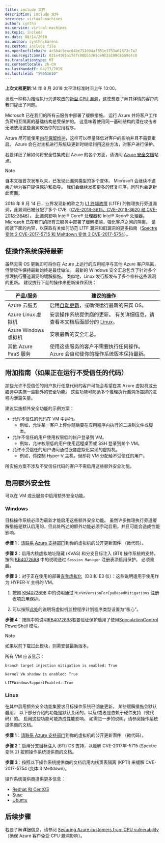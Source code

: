 ```yaml
---
title: include 文件
description: include 文件
services: virtual-machines
author: cynthn
ms.service: virtual-machines
ms.topic: include
ms.date: 08/14/2018
ms.author: cynthn;kareni
ms.custom: include file
ms.openlocfilehash: 4c5b4c5eacd4be751004af551e3753a61873c7a7
ms.sourcegitcommit: 031e4165a1767c00bb5365ce9b2a189c8b69d4c0
ms.translationtype: MT
ms.contentlocale: zh-CN
ms.lasthandoff: 04/13/2019
ms.locfileid: "59551610"
---
```

**上次文档更新**:14 年 8 月 2018 太平洋标准时间上午 10:00。

发现一种称为推理执行旁道攻击的[新型 CPU 漏洞](https://portal.msrc.microsoft.com/en-US/security-guidance/advisory/ADV180002)，这使想要了解其详情的客户向我们提出了问题。  

Microsoft 已在我们的所有云服务中部署了缓解措施。 运行 Azure 并将客户工作负荷相互隔离的基础结构是受保护的。 这意味着使用同一基础结构的潜在攻击者无法使用这些漏洞攻击你的应用程序。

Azure 尽可能使用[内存保留维护](https://docs.microsoft.com/azure/virtual-machines/windows/maintenance-and-updates#maintenance-not-requiring-a-reboot)，这样可以尽量降低对客户的影响并且不需要重启。 Azure 会在对主机进行系统级更新时继续利用这些方法，对客户进行保护。

若要详细了解如何将安全性集成到 Azure 的各个方面，请访问 [Azure 安全文档](https://docs.microsoft.com/azure/security/)站点。 

> [!NOTE] 
> 自本文档首次发布以来，已发现此漏洞类型的多个变体。 Microsoft 会继续不遗余力地为客户提供保护和指导。 我们会继续发布更多的修复程序，同时也会更新此页面。 
> 
> 2018 年 8 月 14 日，业界发现新的称之为 [L1 终端故障](https://portal.msrc.microsoft.com/en-US/security-guidance/advisory/ADV180018) (L1TF) 的推理执行旁道漏洞，此漏洞已被分配了多个 CVE（[CVE-2018-3615、CVE-2018-3620 和 CVE-2018-3646](https://www.intel.com/content/www/us/en/security-center/advisory/intel-sa-00161.html)）。 此漏洞影响 Intel® Core® 处理器和 Intel® Xeon® 处理器。 Microsoft 已在我们的所有云服务中部署了缓解措施，强化客户之间的隔离。 请阅读下面的内容，以获取有关如何防范 L1TF 漏洞和旧漏洞的更多指南（[Spectre 变体 2 CVE-2017-5715 和 Meltdown 变体 3 CVE-2017-5754](https://support.microsoft.com/help/4072698/windows-server-guidance-to-protect-against-the-speculative-execution)）。
>  






## <a name="keeping-your-operating-systems-up-to-date"></a>使操作系统保持最新

虽然无需 OS 更新即可将你在 Azure 上运行的应用程序与其他 Azure 客户隔离，但使软件保持最新始终是最佳做法。 最新的 Windows 安全汇总包含了针对多个推理执行旁道漏洞的缓解措施。 类似地，Linux 发行版发布了多个修补这些漏洞的更新。 建议执行下面的操作来更新操作系统：

| 产品/服务 | 建议的操作  |
|----------|---------------------|
| Azure 云服务  | 启用[自动更新](https://docs.microsoft.com/azure/cloud-services/cloud-services-how-to-configure-portal)，或确保运行最新的来宾 OS。 |
| Azure Linux 虚拟机 | 安装操作系统提供商的更新。 有关详细信息，请查看本文档后面部分的 [Linux](#linux)。 |
| Azure Windows 虚拟机  | 安装最新的安全汇总。
| 其他 Azure PaaS 服务 | 使用这些服务的客户不需要执行任何操作。 Azure 会自动使你的操作系统版本保持最新。 |

## <a name="additional-guidance-if-you-are-running-untrusted-code"></a>附加指南（如果正在运行不受信任的代码） 

那些允许不受信任的用户执行任意代码的客户可能会希望在其 Azure 虚拟机或云服务中实施一些额外的安全功能。 这些功能可防范多个推理执行漏洞所描述的进程内泄露矢量。

建议实施额外安全功能的示例方案：

- 允许不信任的代码在 VM 中运行。  
    - 例如，允许某一客户上传你随后要在应用程序内执行的二进制文件或脚本。 
- 允许不信任的用户使用权限低的帐户登录到 VM。   
    - 例如，允许权限低的用户使用远程桌面或 SSH 登录到某个 VM。  
- 允许不受信任的用户访问通过嵌套虚拟化实现的虚拟机。  
    - 例如，你控制 Hyper-V 主机，但却将 VM 分配给不受信任的用户。 

所实施方案不涉及不受信任代码的客户不需启用这些额外安全功能。 

## <a name="enabling-additional-security"></a>启用额外安全性 

可以在 VM 或云服务中启用额外安全功能。

### <a name="windows"></a>Windows 

目标操作系统必须为最新才能启用这些额外安全功能。 虽然许多推理执行旁道缓解措施是默认启用的，但此处所述的额外功能必须手动启用，并且可能会造成性能影响。 

**步骤 1**：[请联系 Azure 支持部门](https://aka.ms/MicrocodeEnablementRequest-SupportTechnical)到你的虚拟机的公开更新固件 （微代码）。 

**步骤 2**：启用内核虚拟地址隐藏 (KVAS) 和分支目标注入 (BTI) 操作系统的支持。 按照 [KB4072698](https://support.microsoft.com/help/4072698/windows-server-guidance-to-protect-against-the-speculative-execution) 中的说明通过 `Session Manager` 注册表项启用保护。 必须重启。 

**步骤 3**：对于正在使用的部署[嵌套虚拟化](https://docs.microsoft.com/azure/virtual-machines/windows/nested-virtualization)（D3 和 E3 仅）：这些说明适用于使用作为 HYPER-V 主机的 VM。 

1. 按照 [KB4072698](https://support.microsoft.com/help/4072698/windows-server-guidance-to-protect-against-the-speculative-execution) 中的说明通过 `MinVmVersionForCpuBasedMitigations` 注册表项启用保护。  
 
1. 可以按照[此处](https://docs.microsoft.com/windows-server/virtualization/hyper-v/manage/manage-hyper-v-scheduler-types)的说明将虚拟机监控程序计划程序类型设置为“核心”。 

**步骤 4**：按照中的说明[KB4072698](https://support.microsoft.com/help/4072698/windows-server-guidance-to-protect-against-the-speculative-execution)若要验证保护启用了使用[SpeculationControl](https://aka.ms/SpeculationControlPS) PowerShell 模块。 

> [!NOTE]
> 如果以前下载过此模块，则需安装最新版本。
>

所有 VM 应该显示：

```
branch target injection mitigation is enabled: True

kernel VA shadow is enabled: True  

L1TFWindowsSupportEnabled: True
```


### <a name="linux"></a>Linux

<a name="linux"></a>在其中启用额外安全功能集要求目标操作系统已彻底更新。 某些缓解措施会默认启用。 以下部分介绍的功能是默认关闭的，以及/或者是依赖于硬件支持（微代码）的。 启用这些功能可能造成性能影响。 如需进一步的说明，请参阅操作系统提供商的文档。
 
**步骤 1**：[请联系 Azure 支持部门](https://aka.ms/MicrocodeEnablementRequest-SupportTechnical)到你的虚拟机的公开更新固件 （微代码）。
 
**步骤 2**：启用分支目标注入 (BTI) OS 支持，以缓解 CVE-2017年-5715 (Spectre 变体 2) 按照操作系统提供商的文档。 
 
**步骤 3**：按照以下操作系统提供商的文档启用内核页表隔离 (KPTI) 来缓解 CVE-2017-5754 (变体 3 Meltdown)。 
 
操作系统提供商提供更多信息：  
 
- [Redhat 和 CentOS](https://access.redhat.com/security/vulnerabilities/speculativeexecution) 
- [Suse](https://www.suse.com/support/kb/doc/?id=7022512) 
- [Ubuntu](https://wiki.ubuntu.com/SecurityTeam/KnowledgeBase/SpectreAndMeltdown) 


## <a name="next-steps"></a>后续步骤

若要了解详细信息，请参阅 [Securing Azure customers from CPU vulnerability](https://azure.microsoft.com/blog/securing-azure-customers-from-cpu-vulnerability/)（确保 Azure 客户免受 CPU 漏洞影响）。
